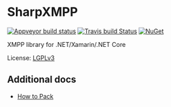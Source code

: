 # SharpXMPP
[![Appveyor build status](https://ci.appveyor.com/api/projects/status/rxg50qdn6gcxknav/branch/master?svg=true)](https://ci.appveyor.com/project/vitalyster/sharpxmpp/branch/master)
[![Travis build Status](https://travis-ci.org/vitalyster/SharpXMPP.svg?branch=master)](https://travis-ci.org/vitalyster/SharpXMPP)
[![NuGet](https://img.shields.io/nuget/v/SharpXMPP.svg)](https://www.nuget.org/packages/SharpXMPP/)

XMPP library for .NET/Xamarin/.NET Core

License: [LGPLv3](LICENSE.md)

Additional docs
---------------

- [How to Pack](docs/how-to-pack.md)

